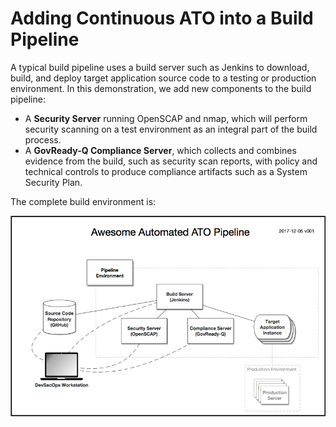 # Adding Continuous ATO into a Build Pipeline

A typical build pipeline uses a build server such as Jenkins to download, build, and deploy target application source code to a testing or production environment. In this demonstration, we add new components to the build pipeline:

* A **Security Server** running OpenSCAP and nmap, which will perform security scanning on a test environment as an integral part of the build process.
* A **GovReady-Q Compliance Server**, which collects and combines evidence from the build, such as security scan reports, with policy and technical controls to produce compliance artifacts such as a System Security Plan.

The complete build environment is:

![Diagram showing a build pipeline environment consisting of a Source Code Repository (GitHub) a Build Server (Jenkins), a Target Application Instance, a Security and Monitoring Server (OpenSCAP), a Compliance Server (GovReady-Q), a DevSecOps Workstation, and Production Environment.](docs/c-a-k-system-diagram-p1.png)


